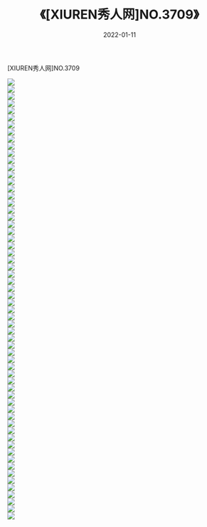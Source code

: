 ﻿---
layout: post
title:  《[XIUREN秀人网]NO.3709》
date:   2022-01-11
img: http://img.660000.xyz/Sharelink/秀人网/秀人网第04部分/[XIUREN秀人网]NO.3709/000.jpg
categories: [美女, 清纯, 唯美]
---

[XIUREN秀人网]NO.3709

 ![](http://img.660000.xyz/Sharelink/秀人网/秀人网第04部分/[XIUREN秀人网]NO.3709/001.jpg) <br>![](http://img.660000.xyz/Sharelink/秀人网/秀人网第04部分/[XIUREN秀人网]NO.3709/002.jpg) <br>![](http://img.660000.xyz/Sharelink/秀人网/秀人网第04部分/[XIUREN秀人网]NO.3709/003.jpg) <br>![](http://img.660000.xyz/Sharelink/秀人网/秀人网第04部分/[XIUREN秀人网]NO.3709/004.jpg) <br>![](http://img.660000.xyz/Sharelink/秀人网/秀人网第04部分/[XIUREN秀人网]NO.3709/005.jpg) <br>![](http://img.660000.xyz/Sharelink/秀人网/秀人网第04部分/[XIUREN秀人网]NO.3709/006.jpg) <br>![](http://img.660000.xyz/Sharelink/秀人网/秀人网第04部分/[XIUREN秀人网]NO.3709/007.jpg) <br>![](http://img.660000.xyz/Sharelink/秀人网/秀人网第04部分/[XIUREN秀人网]NO.3709/008.jpg) <br>![](http://img.660000.xyz/Sharelink/秀人网/秀人网第04部分/[XIUREN秀人网]NO.3709/009.jpg) <br>![](http://img.660000.xyz/Sharelink/秀人网/秀人网第04部分/[XIUREN秀人网]NO.3709/010.jpg) <br>![](http://img.660000.xyz/Sharelink/秀人网/秀人网第04部分/[XIUREN秀人网]NO.3709/011.jpg) <br>![](http://img.660000.xyz/Sharelink/秀人网/秀人网第04部分/[XIUREN秀人网]NO.3709/012.jpg) <br>![](http://img.660000.xyz/Sharelink/秀人网/秀人网第04部分/[XIUREN秀人网]NO.3709/013.jpg) <br>![](http://img.660000.xyz/Sharelink/秀人网/秀人网第04部分/[XIUREN秀人网]NO.3709/014.jpg) <br>![](http://img.660000.xyz/Sharelink/秀人网/秀人网第04部分/[XIUREN秀人网]NO.3709/015.jpg) <br>![](http://img.660000.xyz/Sharelink/秀人网/秀人网第04部分/[XIUREN秀人网]NO.3709/016.jpg) <br>![](http://img.660000.xyz/Sharelink/秀人网/秀人网第04部分/[XIUREN秀人网]NO.3709/017.jpg) <br>![](http://img.660000.xyz/Sharelink/秀人网/秀人网第04部分/[XIUREN秀人网]NO.3709/018.jpg) <br>![](http://img.660000.xyz/Sharelink/秀人网/秀人网第04部分/[XIUREN秀人网]NO.3709/019.jpg) <br>![](http://img.660000.xyz/Sharelink/秀人网/秀人网第04部分/[XIUREN秀人网]NO.3709/020.jpg) <br>![](http://img.660000.xyz/Sharelink/秀人网/秀人网第04部分/[XIUREN秀人网]NO.3709/021.jpg) <br>![](http://img.660000.xyz/Sharelink/秀人网/秀人网第04部分/[XIUREN秀人网]NO.3709/022.jpg) <br>![](http://img.660000.xyz/Sharelink/秀人网/秀人网第04部分/[XIUREN秀人网]NO.3709/023.jpg) <br>![](http://img.660000.xyz/Sharelink/秀人网/秀人网第04部分/[XIUREN秀人网]NO.3709/024.jpg) <br>![](http://img.660000.xyz/Sharelink/秀人网/秀人网第04部分/[XIUREN秀人网]NO.3709/025.jpg) <br>![](http://img.660000.xyz/Sharelink/秀人网/秀人网第04部分/[XIUREN秀人网]NO.3709/026.jpg) <br>![](http://img.660000.xyz/Sharelink/秀人网/秀人网第04部分/[XIUREN秀人网]NO.3709/027.jpg) <br>![](http://img.660000.xyz/Sharelink/秀人网/秀人网第04部分/[XIUREN秀人网]NO.3709/028.jpg) <br>![](http://img.660000.xyz/Sharelink/秀人网/秀人网第04部分/[XIUREN秀人网]NO.3709/029.jpg) <br>![](http://img.660000.xyz/Sharelink/秀人网/秀人网第04部分/[XIUREN秀人网]NO.3709/030.jpg) <br>![](http://img.660000.xyz/Sharelink/秀人网/秀人网第04部分/[XIUREN秀人网]NO.3709/031.jpg) <br>![](http://img.660000.xyz/Sharelink/秀人网/秀人网第04部分/[XIUREN秀人网]NO.3709/032.jpg) <br>![](http://img.660000.xyz/Sharelink/秀人网/秀人网第04部分/[XIUREN秀人网]NO.3709/033.jpg) <br>![](http://img.660000.xyz/Sharelink/秀人网/秀人网第04部分/[XIUREN秀人网]NO.3709/034.jpg) <br>![](http://img.660000.xyz/Sharelink/秀人网/秀人网第04部分/[XIUREN秀人网]NO.3709/035.jpg) <br>![](http://img.660000.xyz/Sharelink/秀人网/秀人网第04部分/[XIUREN秀人网]NO.3709/036.jpg) <br>![](http://img.660000.xyz/Sharelink/秀人网/秀人网第04部分/[XIUREN秀人网]NO.3709/037.jpg) <br>![](http://img.660000.xyz/Sharelink/秀人网/秀人网第04部分/[XIUREN秀人网]NO.3709/038.jpg) <br>![](http://img.660000.xyz/Sharelink/秀人网/秀人网第04部分/[XIUREN秀人网]NO.3709/039.jpg) <br>![](http://img.660000.xyz/Sharelink/秀人网/秀人网第04部分/[XIUREN秀人网]NO.3709/040.jpg) <br>![](http://img.660000.xyz/Sharelink/秀人网/秀人网第04部分/[XIUREN秀人网]NO.3709/041.jpg) <br>![](http://img.660000.xyz/Sharelink/秀人网/秀人网第04部分/[XIUREN秀人网]NO.3709/042.jpg) <br>![](http://img.660000.xyz/Sharelink/秀人网/秀人网第04部分/[XIUREN秀人网]NO.3709/043.jpg) <br>![](http://img.660000.xyz/Sharelink/秀人网/秀人网第04部分/[XIUREN秀人网]NO.3709/044.jpg) <br>![](http://img.660000.xyz/Sharelink/秀人网/秀人网第04部分/[XIUREN秀人网]NO.3709/045.jpg) <br>![](http://img.660000.xyz/Sharelink/秀人网/秀人网第04部分/[XIUREN秀人网]NO.3709/046.jpg) <br>![](http://img.660000.xyz/Sharelink/秀人网/秀人网第04部分/[XIUREN秀人网]NO.3709/047.jpg) <br>![](http://img.660000.xyz/Sharelink/秀人网/秀人网第04部分/[XIUREN秀人网]NO.3709/048.jpg) <br>![](http://img.660000.xyz/Sharelink/秀人网/秀人网第04部分/[XIUREN秀人网]NO.3709/049.jpg) <br>![](http://img.660000.xyz/Sharelink/秀人网/秀人网第04部分/[XIUREN秀人网]NO.3709/050.jpg) <br>![](http://img.660000.xyz/Sharelink/秀人网/秀人网第04部分/[XIUREN秀人网]NO.3709/051.jpg) <br>![](http://img.660000.xyz/Sharelink/秀人网/秀人网第04部分/[XIUREN秀人网]NO.3709/052.jpg) <br>![](http://img.660000.xyz/Sharelink/秀人网/秀人网第04部分/[XIUREN秀人网]NO.3709/053.jpg) <br>![](http://img.660000.xyz/Sharelink/秀人网/秀人网第04部分/[XIUREN秀人网]NO.3709/054.jpg) <br>![](http://img.660000.xyz/Sharelink/秀人网/秀人网第04部分/[XIUREN秀人网]NO.3709/055.jpg) <br>![](http://img.660000.xyz/Sharelink/秀人网/秀人网第04部分/[XIUREN秀人网]NO.3709/056.jpg) <br>![](http://img.660000.xyz/Sharelink/秀人网/秀人网第04部分/[XIUREN秀人网]NO.3709/057.jpg) <br>![](http://img.660000.xyz/Sharelink/秀人网/秀人网第04部分/[XIUREN秀人网]NO.3709/058.jpg) <br>![](http://img.660000.xyz/Sharelink/秀人网/秀人网第04部分/[XIUREN秀人网]NO.3709/059.jpg) <br>![](http://img.660000.xyz/Sharelink/秀人网/秀人网第04部分/[XIUREN秀人网]NO.3709/060.jpg) <br>![](http://img.660000.xyz/Sharelink/秀人网/秀人网第04部分/[XIUREN秀人网]NO.3709/061.jpg) <br>![](http://img.660000.xyz/Sharelink/秀人网/秀人网第04部分/[XIUREN秀人网]NO.3709/062.jpg) <br>